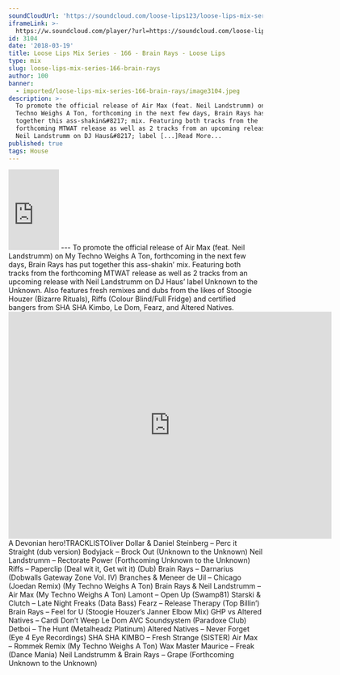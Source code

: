 ```yaml
---
soundCloudUrl: 'https://soundcloud.com/loose-lips123/loose-lips-mix-series-166-brain-rays'
iframeLink: >-
  https://w.soundcloud.com/player/?url=https://soundcloud.com/loose-lips123/loose-lips-mix-series-166-brain-rays&color=00aabb&auto_play=false&hide_related=false&show_comments=true&show_user=true&show_reposts=false
id: 3104
date: '2018-03-19'
title: Loose Lips Mix Series - 166 - Brain Rays - Loose Lips
type: mix
slug: loose-lips-mix-series-166-brain-rays
author: 100
banner:
  - imported/loose-lips-mix-series-166-brain-rays/image3104.jpeg
description: >-
  To promote the official release of Air Max (feat. Neil Landstrumm) on My
  Techno Weighs A Ton, forthcoming in the next few days, Brain Rays has put
  together this ass-shakin&#8217; mix. Featuring both tracks from the
  forthcoming MTWAT release as well as 2 tracks from an upcoming release with
  Neil Landstrumm on DJ Haus&#8217; label [...]Read More...
published: true
tags: House
---
```

<iframe id="sc-widget" title="title" width="100" height="160" scrolling="no" frameborder="yes" allow="autoplay" src="https://w.soundcloud.com/player/?url=https://soundcloud.com/loose-lips123/loose-lips-mix-series-166-brain-rays&amp;color=00aabb&amp;auto_play=false&amp;hide_related=false&amp;show_comments=true&amp;show_user=true&amp;show_reposts=false"></iframe>
---
To promote the official release of Air Max (feat. Neil Landstrumm) on My Techno Weighs A Ton, forthcoming in the next few days, Brain Rays has put together this ass-shakin’ mix. Featuring both tracks from the forthcoming MTWAT release as well as 2 tracks from an upcoming release with Neil Landstrumm on DJ Haus’ label Unknown to the Unknown. Also features fresh remixes and dubs from the likes of Stoogie Houzer (Bizarre Rituals), Riffs (Colour Blind/Full Fridge) and certified bangers from SHA SHA Kimbo, Le Dom, Fearz, and Altered Natives.<iframe loading="lazy" title="Brain Rays" width="640" height="450" scrolling="no" frameborder="no" src="https://w.soundcloud.com/player/?visual=true&amp;url=https%3A%2F%2Fapi.soundcloud.com%2Fusers%2F259249952&amp;show_artwork=true&amp;maxwidth=640&amp;maxheight=960&amp;dnt=1"></iframe>A Devonian hero!TRACKLISTOliver Dollar & Daniel Steinberg – Perc it Straight (dub version)  
Bodyjack – Brock Out (Unknown to the Unknown)  
Neil Landstrumm – Rectorate Power (Forthcoming Unknown to the Unknown)  
Riffs – Paperclip (Deal wit it, Get wit it) (Dub)  
Brain Rays – Darnarius (Dobwalls Gateway Zone Vol. IV)  
Branches & Meneer de Uil – Chicago (Joedan Remix) (My Techno Weighs A Ton)  
Brain Rays & Neil Landstrumm – Air Max (My Techno Weighs A Ton)  
Lamont – Open Up (Swamp81)  
Starski & Clutch – Late Night Freaks (Data Bass)  
Fearz – Release Therapy (Top Billin’)  
Brain Rays – Feel for U (Stoogie Houzer’s Janner Elbow Mix)  
GHP vs Altered Natives – Cardi Don’t Weep  
Le Dom AVC Soundsystem (Paradoxe Club)  
Detboi – The Hunt (Metalheadz Platinum)  
Altered Natives – Never Forget (Eye 4 Eye Recordings)  
SHA SHA KIMBO – Fresh Strange (SISTER)  
Air Max – Rommek Remix (My Techno Weighs A Ton)  
Wax Master Maurice – Freak (Dance Mania)  
Neil Landstrumm & Brain Rays – Grape (Forthcoming Unknown to the Unknown)